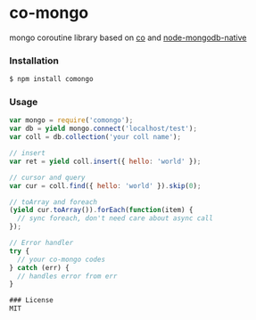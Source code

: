 
co-mongo
===================
mongo coroutine library based on [co](https://github.com/visionmedia/co) and [node-mongodb-native](https://github.com/mongodb/node-mongodb-native)

### Installation
```sh
$ npm install comongo
```

### Usage
```js
var mongo = require('comongo');
var db = yield mongo.connect('localhost/test');
var coll = db.collection('your coll name');

// insert
var ret = yield coll.insert({ hello: 'world' });

// cursor and query
var cur = coll.find({ hello: 'world' }).skip(0);

// toArray and foreach
(yield cur.toArray()).forEach(function(item) {
  // sync foreach, don't need care about async call
});

// Error handler
try {
  // your co-mongo codes
} catch (err) {
  // handles error from err
}

### License
MIT